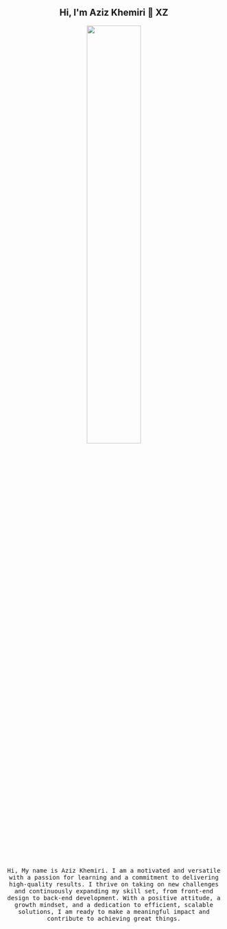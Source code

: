 
<h2 align="center"> Hi, I'm Aziz Khemiri 👋 XZ <br/> </h2> 

<p align="center"><img width=50% src="https://lens.usercontent.google.com/image?vsrid=CJ2OxJn8_____wEQAhgBIiQxZmVmZGIzNS04N2M2LTQyMDgtYWY3Mi0zYWNhNTQzMmMxY2Y&gsessionid=QqDcYpo-zfRG2udvn2TrMNvYHT3wSzPFDkkESm2I6Jsc9J2RtxH-eA"></p>


<p align="center"> <samp>Hi, My name is Aziz Khemiri. I am a motivated and versatile with a passion for learning and a commitment to delivering high-quality results. I thrive on taking on new challenges and continuously expanding my skill set, from front-end design to back-end development. With a positive attitude, a growth mindset, and a dedication to efficient, scalable solutions, I am ready to make a meaningful impact and contribute to achieving great things. 
  
  
